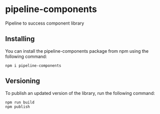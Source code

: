 # pipeline-components

Pipeline to success component library

## Installing

You can install the pipeline-components package from npm using the following command:

```
npm i pipeline-components
```

## Versioning

To publish an updated version of the library, run the following command:

```
npm run build
npm publish
```
